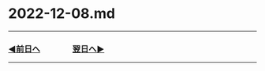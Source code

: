 # 2022-12-08.md

---
### [◀️前日へ](https://github.com/yuasys/chatty-journal/blob/main/2022/12/2022-12-07.md)&emsp;&emsp;&emsp;&emsp;[翌日へ▶️](https://github.com/yuasys/chatty-journal/blob/main/2022/12/2022-12-09.md)
---

